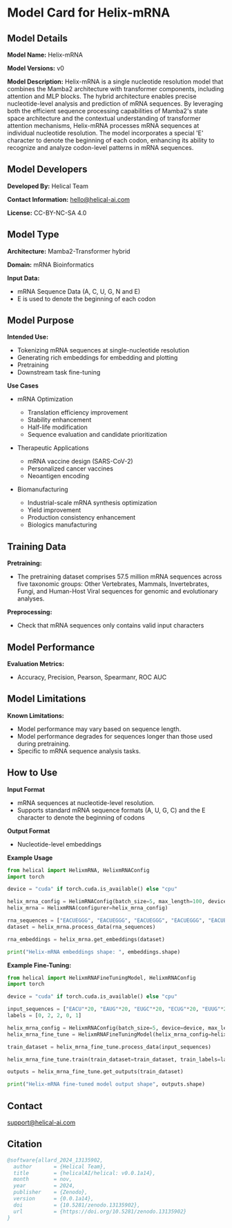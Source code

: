 # Model Card for Helix-mRNA

## Model Details

**Model Name:** Helix-mRNA  

**Model Versions:** v0 

**Model Description:** Helix-mRNA is a single nucleotide resolution model that combines the Mamba2 architecture with transformer components, including attention and MLP blocks. The hybrid architecture enables precise nucleotide-level analysis and prediction of mRNA sequences. By leveraging both the efficient sequence processing capabilities of Mamba2's state space architecture and the contextual understanding of transformer attention mechanisms, Helix-mRNA processes mRNA sequences at individual nucleotide resolution. The model incorporates a special 'E' character to denote the beginning of each codon, enhancing its ability to recognize and analyze codon-level patterns in mRNA sequences.

## Model Developers

**Developed By:** 
Helical Team 

**Contact Information:** 
hello@helical-ai.com

**License:** 
CC-BY-NC-SA 4.0 

## Model Type

**Architecture:** 
Mamba2-Transformer hybrid

**Domain:** 
mRNA Bioinformatics  

**Input Data:** 

- mRNA Sequence Data (A, C, U, G, N and E)
- E is used to denote the beginning of each codon

## Model Purpose

**Intended Use:**  

- Tokenizing mRNA sequences at single-nucleotide resolution
- Generating rich embeddings for embedding and plotting
- Pretraining
- Downstream task fine-tuning

**Use Cases**

- mRNA Optimization
  - Translation efficiency improvement
  - Stability enhancement
  - Half-life modification
  - Sequence evaluation and candidate prioritization

- Therapeutic Applications
  - mRNA vaccine design (SARS-CoV-2)
  - Personalized cancer vaccines
  - Neoantigen encoding

- Biomanufacturing
  - Industrial-scale mRNA synthesis optimization
  - Yield improvement
  - Production consistency enhancement
  - Biologics manufacturing

## Training Data

**Pretraining:**  

- The pretraining dataset comprises 57.5 million mRNA sequences across five taxonomic groups: Other Vertebrates, Mammals, Invertebrates, Fungi, and Human-Host Viral sequences for genomic and evolutionary analyses.

**Preprocessing:**  

- Check that mRNA sequences only contains valid input characters

## Model Performance

**Evaluation Metrics:**  

- Accuracy, Precision, Pearson, Spearmanr, ROC AUC

## Model Limitations

**Known Limitations:**  

- Model performance may vary based on sequence length.
- Model performance degrades for sequences longer than those used during pretraining.
- Specific to mRNA sequence analysis tasks.

## How to Use

**Input Format** 
- mRNA sequences at nucleotide-level resolution.
- Supports standard mRNA sequence formats (A, U, G, C) and the E character to denote the beginning of codons

**Output Format** 
- Nucleotide-level embeddings

**Example Usage**

```python
from helical import HelixmRNA, HelixmRNAConfig
import torch

device = "cuda" if torch.cuda.is_available() else "cpu"

helix_mrna_config = HelimRNAConfig(batch_size=5, max_length=100, device=device)
helix_mrna = HelixmRNA(configurer=helix_mrna_config)

rna_sequences = ["EACUEGGG", "EACUEGGG", "EACUEGGG", "EACUEGGG", "EACUEGGG"]
dataset = helix_mrna.process_data(rna_sequences)

rna_embeddings = helix_mrna.get_embeddings(dataset)

print("Helix-mRNA embeddings shape: ", embeddings.shape)
```

**Example Fine-Tuning:**

```python
from helical import HelixmRNAFineTuningModel, HelixmRNAConfig
import torch

device = "cuda" if torch.cuda.is_available() else "cpu"

input_sequences = ["EACU"*20, "EAUG"*20, "EUGC"*20, "ECUG"*20, "EUUG"*20]
labels = [0, 2, 2, 0, 1]

helix_mrna_config = HelixmRNAConfig(batch_size=5, device=device, max_length=100)
helix_mrna_fine_tune = HelixmRNAFineTuningModel(helix_mrna_config=helix_mrna_config, output_size=3)

train_dataset = helix_mrna_fine_tune.process_data(input_sequences)

helix_mrna_fine_tune.train(train_dataset=train_dataset, train_labels=labels)

outputs = helix_mrna_fine_tune.get_outputs(train_dataset)

print("Helix-mRNA fine-tuned model output shape", outputs.shape)
```

## Contact
support@helical-ai.com

## Citation
```bibtex
@software{allard_2024_13135902,
  author       = {Helical Team},
  title        = {helicalAI/helical: v0.0.1a14},
  month        = nov,
  year         = 2024,
  publisher    = {Zenodo},
  version      = {0.0.1a14},
  doi          = {10.5281/zenodo.13135902},
  url          = {https://doi.org/10.5281/zenodo.13135902}
}
```